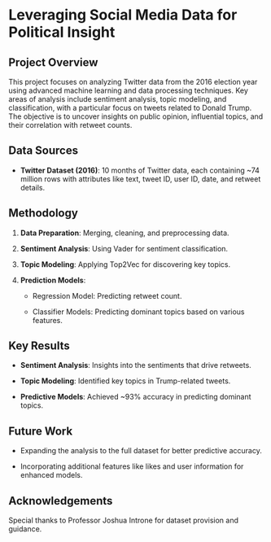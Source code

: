 Leveraging Social Media Data for Political Insight
==================================================

Project Overview
----------------

This project focuses on analyzing Twitter data from the 2016 election year using advanced machine learning and data processing techniques. Key areas of analysis include sentiment analysis, topic modeling, and classification, with a particular focus on tweets related to Donald Trump. The objective is to uncover insights on public opinion, influential topics, and their correlation with retweet counts.

Data Sources
------------

*   **Twitter Dataset (2016)**: 10 months of Twitter data, each containing ~74 million rows with attributes like text, tweet ID, user ID, date, and retweet details.
    

Methodology
-----------

1.  **Data Preparation**: Merging, cleaning, and preprocessing data.
    
2.  **Sentiment Analysis**: Using Vader for sentiment classification.
    
3.  **Topic Modeling**: Applying Top2Vec for discovering key topics.
    
4.  **Prediction Models**:
    
    *   Regression Model: Predicting retweet count.
        
    *   Classifier Models: Predicting dominant topics based on various features.
        

Key Results
-----------

*   **Sentiment Analysis**: Insights into the sentiments that drive retweets.
    
*   **Topic Modeling**: Identified key topics in Trump-related tweets.
    
*   **Predictive Models**: Achieved ~93% accuracy in predicting dominant topics.
    

Future Work
-----------

*   Expanding the analysis to the full dataset for better predictive accuracy.
    
*   Incorporating additional features like likes and user information for enhanced models.
    

Acknowledgements
----------------

Special thanks to Professor Joshua Introne for dataset provision and guidance.
